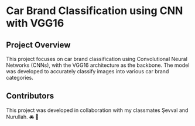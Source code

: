 # Car Brand Classification using CNN with VGG16

## Project Overview
This project focuses on car brand classification using Convolutional Neural Networks (CNNs), with the VGG16 architecture as the backbone. The model was developed to accurately classify images into various car brand categories.

## Contributors
This project was developed in collaboration with my classmates Şevval and Nurullah. 🚘 🍃 
